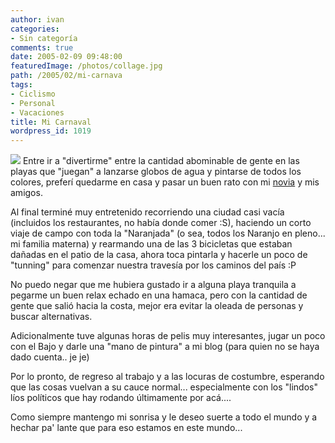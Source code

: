 ```yaml
---
author: ivan
categories:
- Sin categoría
comments: true
date: 2005-02-09 09:48:00
featuredImage: /photos/collage.jpg
path: /2005/02/mi-carnava
tags:
- Ciclismo
- Personal
- Vacaciones
title: Mi Carnaval
wordpress_id: 1019
---
```


[![](https://photos1.blogger.com/img/39/1190/320/collage.jpg)](https://photos1.blogger.com/img/39/1190/640/collage.jpg) Entre ir a "divertirme" entre la cantidad abominable de gente en las playas que "juegan" a lanzarse globos de agua y pintarse de todos los colores, preferí quedarme en casa y pasar un buen rato con mi [novia](https://nitadp.blogspot.com/) y mis amigos.

Al final terminé muy entretenido recorriendo una ciudad casi vacía (incluidos los restaurantes, no había donde comer :S), haciendo un corto viaje de campo con toda la "Naranjada" (o sea, todos los Naranjo en pleno... mi familia materna) y rearmando una de las 3 bicicletas que estaban dañadas en el patio de la casa, ahora toca pintarla y hacerle un poco de "tunning" para comenzar nuestra travesía por los caminos del país :P

No puedo negar que me hubiera gustado ir a alguna playa tranquila a pegarme un buen relax echado en una hamaca, pero con la cantidad de gente que salió hacia la costa, mejor era evitar la oleada de personas y buscar alternativas.

Adicionalmente tuve algunas horas de pelis muy interesantes, jugar un poco con el Bajo y darle una "mano de pintura" a mi blog (para quien no se haya dado cuenta.. je je)

Por lo pronto, de regreso al trabajo y a las locuras de costumbre, esperando que las cosas vuelvan a su cauce normal... especialmente con los "lindos" líos políticos que hay rodando últimamente por acá....

Como siempre mantengo mi sonrisa y le deseo suerte a todo el mundo y a hechar pa' lante que para eso estamos en este mundo...
